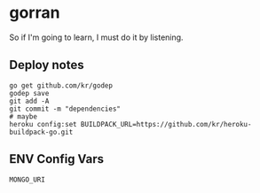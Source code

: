 # gorran
So if I'm going to learn, I must do it by listening.

## Deploy notes
```
go get github.com/kr/godep
godep save
git add -A
git commit -m "dependencies"
# maybe
heroku config:set BUILDPACK_URL=https://github.com/kr/heroku-buildpack-go.git
```

## ENV Config Vars
`MONGO_URI`